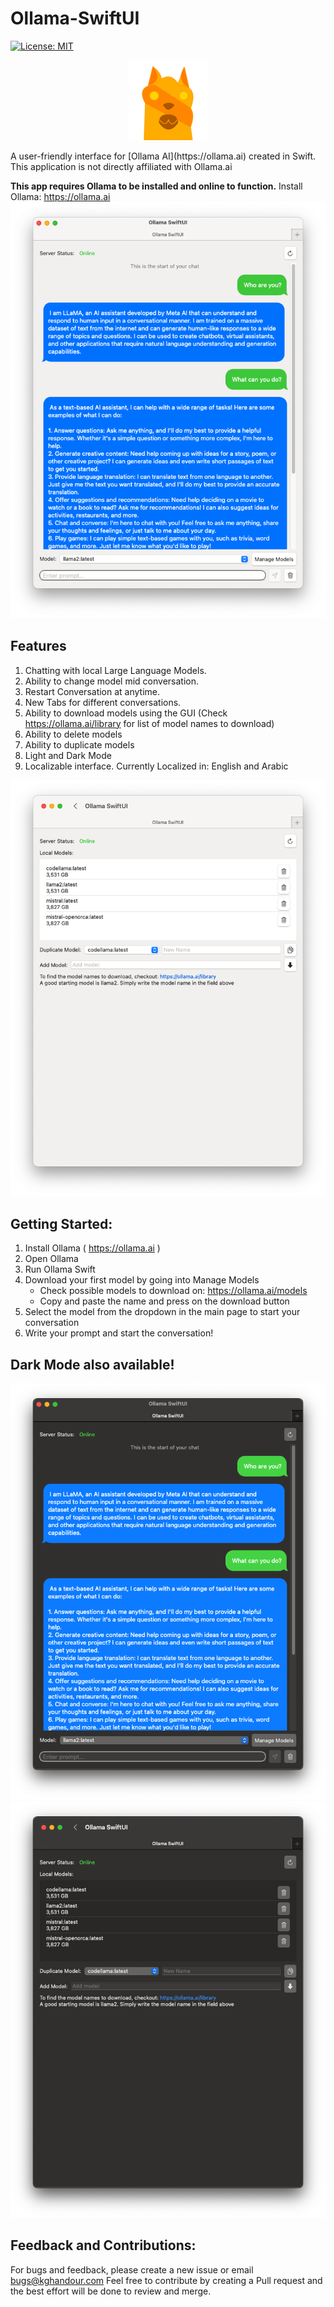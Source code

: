 # Ollama-SwiftUI
[![License: MIT](https://img.shields.io/badge/License-MIT-yellow.svg)](https://opensource.org/licenses/MIT)


<p align="center">
    <img src="assets/images/OllamaSwift.svg" width="128">
</p>
A user-friendly interface for [Ollama AI](https://ollama.ai) created in Swift. This application is not directly affiliated with Ollama.ai

**This app requires Ollama to be installed and online to function.** Install Ollama: https://ollama.ai
![Chat dialogue example](assets/images/LightMode1.png)

## Features
1. Chatting with local Large Language Models.
2. Ability to change model mid conversation.
3. Restart Conversation at anytime.
4. New Tabs for different conversations.
5. Ability to download models using the GUI (Check https://ollama.ai/library for list of model names to download)
6. Ability to delete models
7. Ability to duplicate models
8. Light and Dark Mode
9. Localizable interface. Currently Localized in: English and Arabic

![Manage Models example](assets/images/LightMode2.png)

## Getting Started:
1. Install Ollama ( https://ollama.ai )
2. Open Ollama
3. Run Ollama Swift
4. Download your first model by going into Manage Models
    - Check possible models to download on: https://ollama.ai/models
    - Copy and paste the name and press on the download button
5. Select the model from the dropdown in the main page to start your conversation
6. Write your prompt and start the conversation!

## Dark Mode also available!
![Chat dialogue example darkmode](assets/images/DarkMode1.png)
![Chat dialogue example darkmode](assets/images/DarkMode2.png)

## Feedback and Contributions:
For bugs and feedback, please create a new issue or email bugs@kghandour.com 
Feel free to contribute by creating a Pull request and the best effort will be done to review and merge.
